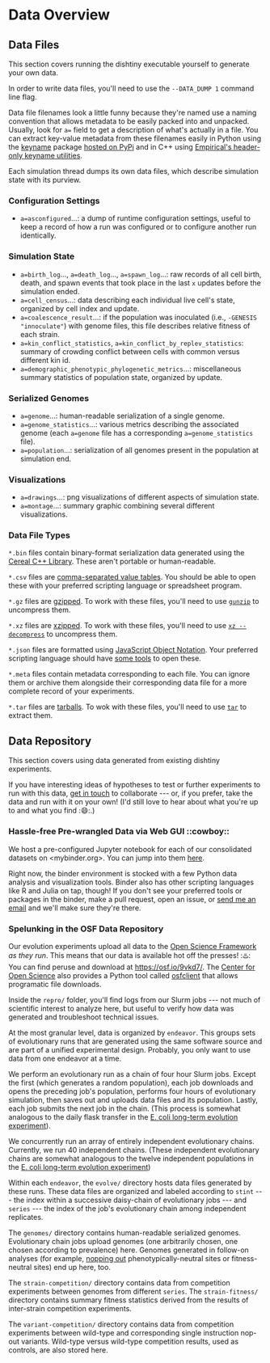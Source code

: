 # Data Overview

## Data Files

This section covers running the dishtiny executable yourself to generate your own data.

In order to write data files, you'll need to use the `--DATA_DUMP 1` command line flag.

Data file filenames look a little funny because they're named use a naming convention that allows metadata to be easily packed into and unpacked.
Usually, look for `a=` field to get a description of what's actually in a file.
You can extract key-value metadata from these filenames easily in Python using the [keyname](https://github.com/mmore500/keyname) package [hosted on PyPi](https://pypi.org/project/keyname/) and in C++ using [Empirical's header-only keyname utilities](https://github.com/devosoft/Empirical/blob/master/include/emp/tools/keyname_utils.hpp).

Each simulation thread dumps its own data files, which describe simulation state with its purview.

### Configuration Settings

* `a=asconfigured`...: a dump of runtime configuration settings, useful to keep a record of how a run was configured or to configure another run identically.

### Simulation State

* `a=birth_log`..., `a=death_log`..., `a=spawn_log`...: raw records of all cell birth, death, and spawn events that took place in the last `x` updates before the simulation ended.
* `a=cell_census`...: data describing each individual live cell's state, organized by cell index and update.
* `a=coalescence_result`...: if the population was inoculated (i.e., `-GENESIS "innoculate"`) with genome files, this file describes relative fitness of each strain.
* `a=kin_conflict_statistics`, `a=kin_conflict_by_replev_statistics`: summary of crowding conflict between cells with common versus different kin id.
* `a=demographic_phenotypic_phylogenetic_metrics`...: miscellaneous summary statistics of population state, organized by update.

### Serialized Genomes

* `a=genome`...: human-readable serialization of a single genome.
* `a=genome_statistics`...: various metrics describing the associated genome (each `a=genome` file has a corresponding `a=genome_statistics` file).
* `a=population`...: serialization of all genomes present in the population at simulation end.

### Visualizations

* `a=drawings`...: png visualizations of different aspects of simulation state.
* `a=montage`...: summary graphic combining several different visualizations.

### Data File Types

`*.bin` files contain binary-format serialization data generated using the [Cereal C++ Library](https://github.com/USCiLab/cereal).
These aren't portable or human-readable.

`*.csv` files are [comma-separated value tables](https://en.wikipedia.org/wiki/Comma-separated_values).
You should be able to open these with your preferred scripting language or spreadsheet program.

`*.gz` files are [gzipped](https://en.wikipedia.org/wiki/Gzip).
To work with these files, you'll need to use [`gunzip`](https://linux.die.net/man/1/gunzip) to uncompress them.

`*.xz` files are [xzipped](https://en.wikipedia.org/wiki/XZ_Utils).
To work with these files, you'll need to use [`xz --decompress`](https://linux.die.net/man/1/xz) to uncompress them.

`*.json` files are formatted using [JavaScript Object Notation](https://en.wikipedia.org/wiki/JSON).
Your preferred scripting language should have [some tools](https://docs.python.org/3/library/json.html) to open these.

`*.meta` files contain metadata corresponding to each file.
You can ignore them or archive them alongside their corresponding data file for a more complete record of your experiments.

`*.tar` files are [tarballs](https://en.wikipedia.org/wiki/Tar_(computing)).
To wok with these files, you'll need to use [`tar`](https://linux.die.net/man/1/tar) to extract them.

## Data Repository

This section covers using data generated from existing dishtiny experiments.

If you have interesting ideas of hypotheses to test or further experiments to run with this data, [get in touch](mailto:m.more500@gmail.com) to collaborate --- or, if you prefer, take the data and run with it on your own!
(I'd still love to hear about what you're up to and what you find ::smile::.)

### Hassle-free Pre-wrangled Data via Web GUI ::cowboy::

We host a pre-configured Jupyter notebook for each of our consolidated datasets on <mybinder.org>.
You can jump into them [here](https://mybinder.org/v2/gh/mmore500/dishtiny/HEAD?filepath=binder%2Findex.ipynb).

Right now, the binder environment is stocked with a few Python data analysis and visualization tools.
Binder also has other scripting languages like R and Julia on tap, though!
If you don't see your preferred tools or packages in the binder, make a pull request, open an issue, or [send me an email](mailto:m.more500@gmail.com) and we'll make sure they're there.

### Spelunking in the OSF Data Repository

Our evolution experiments upload all data to the [Open Science Framework](https://osf.io/) *as they run*.
This means that our data is available hot off the presses! ::hotsprings::
You can find peruse and download at <https://osf.io/9vkd7/>.
The [Center for Open Science](https://www.cos.io/) also provides a Python tool called [osfclient](https://github.com/osfclient/osfclient) that allows programatic file downloads.

Inside the `repro/` folder, you'll find logs from our Slurm jobs --- not much of scientific interest to analyze here, but useful to verify how data was generated and troubleshoot technical issues.

At the most granular level, data is organized by `endeavor`.
This groups sets of evolutionary runs that are generated using the same software source and are part of a unified experimental design.
Probably, you only want to use data from one endeavor at a time.

We perform an evolutionary run as a chain of four hour Slurm jobs.
Except the first (which generates a random population), each job downloads and opens the preceding job's population, performs four hours of evolutionary simulation, then saves out and uploads data files and its population.
Lastly, each job submits the next job in the chain.
(This process is somewhat analogous to the daily flask transfer in the [E. coli long-term evolution experiment](https://en.wikipedia.org/wiki/E._coli_long-term_evolution_experiment)).

We concurrently run an array of entirely independent evolutionary chains.
Currently, we run 40 independent chains.
(These independent evolutionary chains are somewhat analogous to the twelve independent populations in the [E. coli long-term evolution experiment](https://en.wikipedia.org/wiki/E._coli_long-term_evolution_experiment))

Within each `endeavor`, the `evolve/` directory hosts data files generated by these runs.
These data files are organized and labeled according to `stint` --- the index within a successive daisy-chain of evolutionary jobs --- and `series` --- the index of the job's evolutionary chain among independent replicates.

The `genomes/` directory contains human-readable serialized genomes.
Evolutionary chain jobs upload genomes (one arbitrarily chosen, one chosen according to prevalence) here.
Genomes generated in follow-on analyses (for example, [nopping out](https://en.wikipedia.org/wiki/NOP_(code)) phenotypically-neutral sites or fitness-neutral sites) end up here, too.

The `strain-competition/` directory contains data from competition experiments between genomes from different `series`.
The `strain-fitness/` directory contains summary fitness statistics derived from the results of inter-strain competition experiments.

The `variant-competition/` directory contains data from competition experiments between wild-type and corresponding single instruction nop-out variants.
Wild-type versus wild-type competition results, used as controls, are also stored here.

